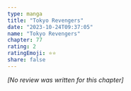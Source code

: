 ```yaml
---
type: manga
title: "Tokyo Revengers"
date: "2023-10-24T09:37:05"
name: "Tokyo Revengers"
chapter: 77
rating: 2
ratingEmoji: ⭐️⭐️
share: false
---
```


*[No review was written for this chapter]*
